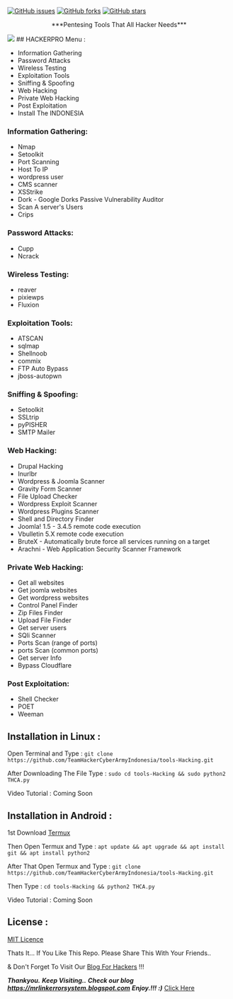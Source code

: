 [![GitHub issues](https://img.shields.io/github/issues/TeamHackerCyberArmyIndonesia/tools-Hacking.svg)](https://github.com/TeamHackerCyberArmyIndonesia/tools-Hacking/issues)
[![GitHub forks](https://img.shields.io/github/forks/TeamHackerCyberArmyIndonesia/tools-Hacking.svg)](https://github.com/TeamHackerCyberArmyIndonesia/tools-Hacking/network)
[![GitHub stars](https://img.shields.io/github/stars/TeamHackerCyberArmyIndonesia/tools-Hacking.svg)](https://github.com/TeamHackerCyberArmyIndonesia/tools-Hacking/stargazers)

<p align="center">***Pentesing Tools That All Hacker Needs***</p>
 <img src="https://s5.gifyu.com/images/logo205x250.gif">
## HACKERPRO Menu :

- Information Gathering
- Password Attacks
- Wireless Testing
- Exploitation Tools
- Sniffing & Spoofing
- Web Hacking
- Private Web Hacking
- Post Exploitation
- Install The INDONESIA

### Information Gathering:

- Nmap
- Setoolkit
- Port Scanning
- Host To IP
- wordpress user
- CMS scanner
- XSStrike
- Dork - Google Dorks Passive Vulnerability Auditor
- Scan A server's Users
- Crips

### Password Attacks:

- Cupp
- Ncrack

### Wireless Testing:

- reaver
- pixiewps
- Fluxion

### Exploitation Tools:

- ATSCAN
- sqlmap
- Shellnoob
- commix
- FTP Auto Bypass
- jboss-autopwn

### Sniffing & Spoofing:

- Setoolkit
- SSLtrip
- pyPISHER
- SMTP Mailer

### Web Hacking:

- Drupal Hacking
- Inurlbr
- Wordpress & Joomla Scanner
- Gravity Form Scanner
- File Upload Checker
- Wordpress Exploit Scanner
- Wordpress Plugins Scanner
- Shell and Directory Finder
- Joomla! 1.5 - 3.4.5 remote code execution
- Vbulletin 5.X remote code execution
- BruteX - Automatically brute force all services running on a target
- Arachni - Web Application Security Scanner Framework

### Private Web Hacking:

- Get all websites
- Get joomla websites
- Get wordpress websites
- Control Panel Finder
- Zip Files Finder
- Upload File Finder
- Get server users
- SQli Scanner
- Ports Scan (range of ports)
- ports Scan (common ports)
- Get server Info
- Bypass Cloudflare

### Post Exploitation:

- Shell Checker
- POET
- Weeman

## Installation in Linux :

Open Terminal and Type : ```git clone https://github.com/TeamHackerCyberArmyIndonesia/tools-Hacking.git```

After Downloading The File Type : ```sudo cd tools-Hacking && sudo python2 THCA.py```

Video Tutorial : Coming Soon

## Installation in Android :

1st Download [Termux](https://play.google.com/store/apps/details?id=com.termux)
</center>

Then Open Termux and Type : ```apt update && apt upgrade && apt install git && apt install python2```

After That Open Termux and Type : ```git clone https://github.com/TeamHackerCyberArmyIndonesia/tools-Hacking.git```

Then Type : ```cd tools-Hacking && python2 THCA.py```

Video Tutorial : Coming Soon

## License :

[MIT Licence](https://github.com/TeamHackerCyberArmyIndonesia/tools-Hacking/blob/master/LICENSE)

Thats It... If You Like This Repo. Please Share This With Your Friends..

& Don't Forget To Visit Our [Blog For Hackers](https://mrlinkerrorsystem.blogspot.com) !!!

***Thankyou.***
***Keep Visiting..***
***Check our blog https://mrlinkerrorsystem.blogspot.com***
***Enjoy.!!! :)***
<a href="https://mrlinkerrorsystem.blogspot.com" rel="dofollwo">Click Here</a>
